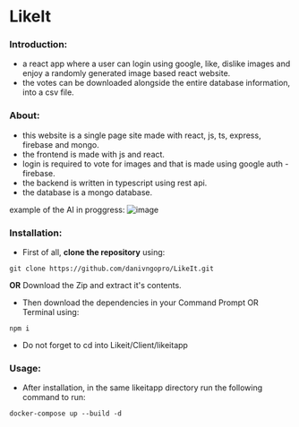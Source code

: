 # LikeIt


### Introduction:

-	a react app where a user can login using google, like, dislike images and enjoy a randomly generated image based react website.
-	the votes can be downloaded alongside the entire database information, into a csv file.

### About:

-	this website is a single page site made with react, js, ts, express, firebase and mongo.
-	the frontend is made with js and react.
-	login is required to vote for images and that is made using google auth - firebase.
-	the backend is written in typescript using rest api.
-	the database is a mongo database.

example of the AI in proggress:
![image](![image](https://prnt.sc/OUJseWBpG7Vk))


### Installation:

-	First of all, **clone the repository** using:
```
git clone https://github.com/danivngopro/LikeIt.git
``` 
**OR**
Download the Zip and extract it's contents.

-	Then download the dependencies in your Command Prompt OR Terminal using:
```
npm i
```
- Do not forget to cd into Likeit/Client/likeitapp


### Usage:

-	After installation, in the same likeitapp directory run the following command to run:
```
docker-compose up --build -d
```

